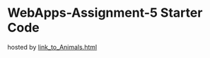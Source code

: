 # WebApps-Assignment-5 Starter Code

hosted by [link_to_Animals.html](https://44-563-webapps-f21.github.io/webapps-s21-assignment-5-p00rna11/Animals.html)
